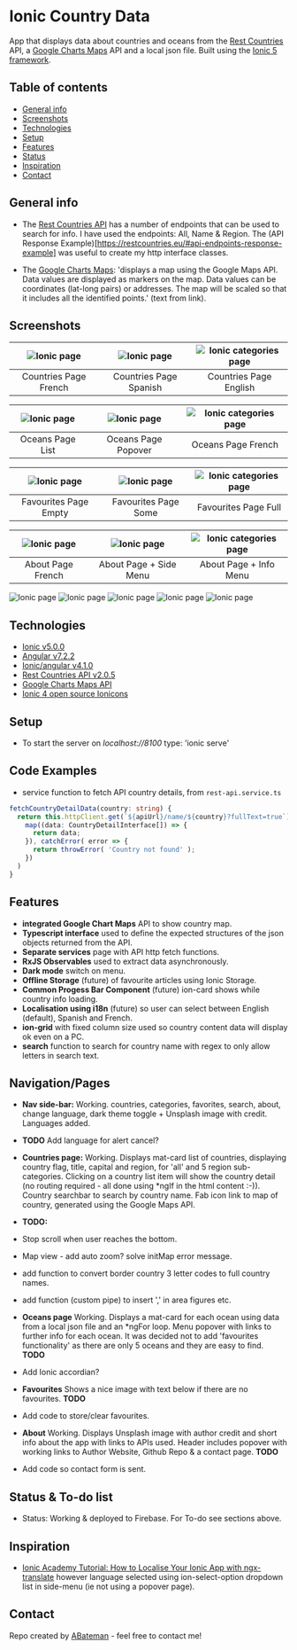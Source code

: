 # Ionic Country Data

App that displays data about countries and oceans from the [Rest Countries](https://restcountries.eu/) API, a [Google Charts Maps](https://developers.google.com/chart/interactive/docs/gallery/map) API and a local json file. Built using the [Ionic 5 framework](https://ionicframework.com/docs).

## Table of contents

* [General info](#general-info)
* [Screenshots](#screenshots)
* [Technologies](#technologies)
* [Setup](#setup)
* [Features](#features)
* [Status](#status)
* [Inspiration](#inspiration)
* [Contact](#contact)

## General info

* The [Rest Countries API](https://restcountries.eu/) has a number of endpoints that can be used to search for info. I have used the endpoints: All, Name & Region. The (API Response Example)[https://restcountries.eu/#api-endpoints-response-example] was useful to create my http interface classes.

* The [Google Charts Maps](https://developers.google.com/chart/interactive/docs/gallery/map): 'displays a map using the Google Maps API. Data values are displayed as markers on the map. Data values can be coordinates (lat-long pairs) or addresses. The map will be scaled so that it includes all the identified points.' (text from link).

## Screenshots

| ![Ionic page](./img/Countries1.png) | ![Ionic page](./img/Countries2.png) | ![Ionic categories page](./img/Countries3.png) |
|:---:|:---:|:---:|
| Countries Page French | Countries Page Spanish | Countries Page English |

| ![Ionic page](./img/oceans1.png) | ![Ionic page](./img/oceans2.png) | ![Ionic categories page](./img/oceans3.png) |
|:---:|:---:|:---:|
| Oceans Page List | Oceans Page Popover| Oceans Page French |

| ![Ionic page](./img/favourites1.png) | ![Ionic page](./img/favourites2.png) | ![Ionic categories page](./img/favourites3.png) |
|:---:|:---:|:---:|
| Favourites Page Empty | Favourites Page Some | Favourites Page Full |

| ![Ionic page](./img/about1.png) | ![Ionic page](./img/about2.png) | ![Ionic categories page](./img/about3.png) |
|:---:|:---:|:---:|
| About Page French | About Page + Side Menu | About Page + Info Menu |

![Ionic page](./img/country-list.png)
![Ionic page](./img/country-detail.png)
![Ionic page](./img/ocean-list.png)
![Ionic page](./img/ocean-list-popover.png)
![Ionic page](./img/about.png)

## Technologies

* [Ionic v5.0.0](https://ionicframework.com/)
* [Angular v7.2.2](https://angular.io/)
* [Ionic/angular v4.1.0](https://www.npmjs.com/package/@ionic/angular)
* [Rest Countries API v2.0.5](https://restcountries.eu/)
* [Google Charts Maps API](https://developers.google.com/chart/interactive/docs/gallery/map)
* [Ionic 4 open source Ionicons](https://ionicons.com/)

## Setup

* To start the server on _localhost://8100_ type: 'ionic serve'

## Code Examples

* service function to fetch API country details, from `rest-api.service.ts`

```typescript
fetchCountryDetailData(country: string) {
  return this.httpClient.get(`${apiUrl}/name/${country}?fullText=true`).pipe(
    map((data: CountryDetailInterface[]) => {
      return data;
    }), catchError( error => {
      return throwError( 'Country not found' );
    })  
  )
}
```

## Features

* **integrated Google Chart Maps** API to show country map.
* **Typescript interface** used to define the expected structures of the json objects returned from the API.
* **Separate services** page with API http fetch functions.
* **RxJS Observables** used to extract data asynchronously.
* **Dark mode** switch on menu.
* **Offline Storage**  (future) of favourite articles using Ionic Storage.
* **Common Progess Bar Component**  (future) ion-card shows while country info loading.
* **Localisation using i18n**  (future) so user can select between English (default), Spanish and French.
* **ion-grid** with fixed column size used so country content data will display ok even on a PC.
* **search** function to search for country name with regex to only allow letters in search text.

## Navigation/Pages

* **Nav side-bar:** Working. countries, categories, favorites, search, about, change language, dark theme toggle + Unsplash image with credit. Languages added.
* **TODO** Add language for alert cancel?

* **Countries page:** Working. Displays mat-card list of countries, displaying country flag, title, capital and region, for 'all' and 5 region sub-categories. Clicking on a country list item will show the country detail (no routing required - all done using *ngIf in the html content :-)). Country searchbar to search by country name. Fab icon link to map of country, generated using the Google Maps API.
* **TODO:** 
* Stop scroll when user reaches the bottom. 
* Map view - add auto zoom? solve initMap error message.
* add function to convert border country 3 letter codes to full country names.
* add function (custom pipe) to insert ',' in area figures etc.

* **Oceans page** Working. Displays a mat-card for each ocean using data from a local json file and an *ngFor loop. Menu popover with links to further info for each ocean. It was decided not to add 'favourites functionality' as there are only 5 oceans and they are easy to find.
**TODO**
* Add Ionic accordian?

* **Favourites** Shows a nice image with text below if there are no favourites. 
**TODO**
* Add code to store/clear favourites.

* **About** Working. Displays Unsplash image with author credit and short info about the app with links to APIs used. Header includes popover with working links to Author Website, Github Repo & a contact page. 
**TODO**
* Add code so contact form is sent.

## Status & To-do list

* Status: Working & deployed to Firebase. For To-do see sections above.

## Inspiration

* [Ionic Academy Tutorial: How to Localise Your Ionic App with ngx-translate](https://ionicacademy.com/localise-ionic-ngx-translate/) however language selected using ion-select-option dropdown list in side-menu (ie not using a popover page).

## Contact

Repo created by [ABateman](https://www.andrewbateman.org) - feel free to contact me!
